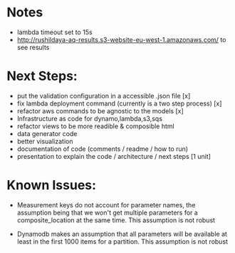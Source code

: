 # Notes
* lambda timeout set to 15s
* http://rushildaya-aq-results.s3-website-eu-west-1.amazonaws.com/ to see results


# Next Steps:
* put the validation configuration in a accessible .json file [x]
* fix lambda deployment command (currently is a two step process) [x]
* refactor aws commands to be agnostic to the models [x]
* Infrastructure as code for dynamo,lambda,s3,sqs
* refactor views to be more readible & composible html
* data generator code
* better visualization
* documentation of code (comments / readme / how to run)
* presentation to explain the code / architecture / next steps [1 unit]


# Known Issues:
* Measurement keys do not account for parameter names, the assumption being that we won't get multiple parameters for a composite_location at the same time. This assumption is not robust

* Dynamodb makes an assumption that all parameters will be available at least in the first 1000 items for a partition. This assumption is not robust